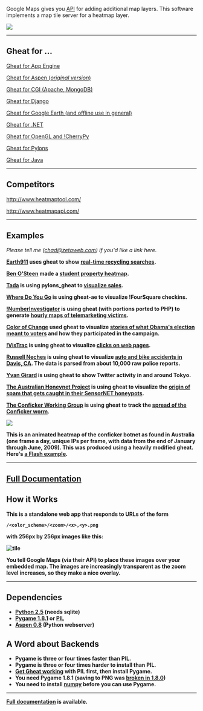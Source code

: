 Google Maps gives you [API](http://code.google.com/apis/maps/documentation/reference.html#GTileLayerOverlay) for adding additional map layers. This software implements a map tile server for a heatmap layer. 

![](http://static.whit537.org/2008/heatmap-0.2.png)

----

## Gheat for ...

<a href="http://code.google.com/p/gheat-ae/">Gheat for App Engine</a>

<a href="http://code.google.com/p/gheat/downloads/list">Gheat for Aspen (*original version*)</a>

<a href="http://sixpak.org/vince/source/gheat/">Gheat for CGI (Apache, MongoDB)</a>

<a href="http://github.com/robertrv/django-gheat">Gheat for Django</a>

<a href="http://jjguy.com/heatmap/">Gheat for Google Earth (and offline use in general)</a>

<a href="http://www.codeproject.com/KB/web-image/GHeat_Net.aspx">Gheat for .NET</a>

<a href="http://github.com/amccollum/pyheat">Gheat for OpenGL and !CherryPy</a>

<a href="https://github.com/bigkraig/pylons_gheat">Gheat for Pylons</a>

<a href="https://github.com/varunpant/GHEAT-JAVA">Gheat for Java</a>

----

## Competitors

http://www.heatmaptool.com/

http://www.heatmapapi.com/

----


## Examples

<i>Please tell me (chad@zetaweb.com) if you'd like a link here.</i>

<b><a href="http://earth911.com/">Earth911</a> uses gheat to show <a href="http://labs.earth911.com/heatmap/">real-time recycling searches</a>.

<b><a href="http://benosteen.wordpress.com/">Ben O'Steen</a> made a <a href="http://benosteen.wordpress.com/2011/07/26/student-property-heatmap/">student property heatmap</a>.

<b><a href="http://www.tada.com/">Tada</a> is using pylons_gheat to <a href="http://heatmap.tada.com/">visualize sales</a>.

<b><a href="http://www.wheredoyougo.net/">Where Do You Go</a></b> is using gheat-ae to visualize !FourSquare checkins.

<b><a href="http://www.numberinvestigator.com/">!NumberInvestigator</a></b> is using gheat (with portions ported to PHP) to generate <a href="http://trends.numberinvestigator.com/">hourly maps of telemarketing victims</a>.

<b><a href="http://www.colorofchange.org/">Color of Change</a></b> used gheat to visualize <a href="http://stories.colorofchange.org/">stories of what Obama's election meant to voters</a> and how they participated in the campaign.

<b><a href="http://vistrac.com/">!VisTrac</a></b> is using gheat to visualize <a href="http://vistrac.com/account/clicks/July-2009">clicks on web pages</a>.

<b><a href="http://vort.org/">Russell Neches</a></b> is using gheat to visualize <a href="http://vort.org/media/data/crashes.html">auto and bike accidents in Davis, CA</a>. The data is parsed from about 10,000 raw police reports.

<b><a href="http://kurage.kilo.jp/heat">Yvan Girard</a></b> is using gheat to show Twitter activity in and around Tokyo.

<b><a href="http://www.honeynet.org.au/">The Australian Honeynet Project</a></b> is using gheat to visualize the <a href="http://www.honeynet.org.au/?q=node/41">origin of spam that gets caught in their SensorNET honeypots</a>.

<b><a href="http://www.confickerworkinggroup.org/">The Conficker Working Group</a></b> is using gheat to track the <a href="http://www.confickerworkinggroup.org/wiki/pmwiki.php/ANY/InfectionDistribution">spread of the Conficker worm</a>.

<img src="http://geoip.arpatubes.net/conficker_au.gif" />

This is an animated heatmap of the conficker botnet as found in Australia (one frame a day, unique IPs per frame, with data from the end of January through June, 2009). This was produced using a heavily modified gheat. Here's <a href="http://geoip.arpatubes.net/conficker/">a Flash example</a>.

----

## <a href="http://www.zetadev.com/software/gheat/0.2/__/doc/html/">Full Documentation</a>

## How it Works

This is a standalone web app that responds to URLs of the form

```
/<color_scheme>/<zoom>/<x>,<y>.png
```

with 256px by 256px images like this:

![tile](http://static.whit537.org/2008/4,6-again.png)

You tell Google Maps (via their API) to place these images over your embedded map. The images are increasingly transparent as the zoom level increases, so they make a nice overlay.

----


## Dependencies

  * [Python 2.5](http://www.python.org/) (needs sqlite)
  * [Pygame 1.8.1](http://www.pygame.org/) or [PIL](http://www.pythonware.com/products/pil/)
  * [Aspen 0.8](http://www.zetadev.com/software/aspen/) (Python webserver)

## A Word about Backends

  * Pygame is three or four times faster than PIL.
  * Pygame is three or four times harder to install than PIL.
  * [Get Gheat working](http://www.zetadev.com/software/gheat/0.2/__/doc/html/installation.html) with PIL first, then install Pygame.
  * You need Pygame 1.8.1 (saving to PNG was [ broken in 1.8.0](http://pygame.motherhamster.org/bugzilla/show_bug.cgi?id=13))
  * You need to install [numpy](http://numpy.scipy.org/) before you can use Pygame.

----

[Full documentation](http://www.zetadev.com/software/gheat/0.2/__/doc/html/) is available.
